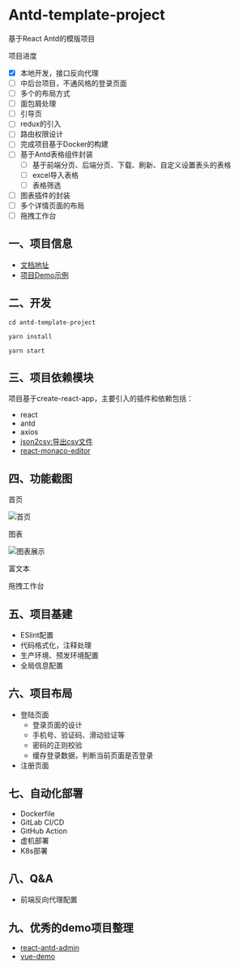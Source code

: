 # Antd-template-project

基于React Antd的模版项目

项目进度
- [x] 本地开发，接口反向代理
- [ ] 中后台项目，不通风格的登录页面
- [ ] 多个的布局方式
- [ ] 面包屑处理
- [ ] 引导页
- [ ] redux的引入
- [ ] 路由权限设计
- [ ] 完成项目基于Docker的构建
- [ ] 基于Antd表格组件封装
    - [ ] 基于前端分页、后端分页、下载、刷新、自定义设置表头的表格
    - [ ] excel导入表格
    - [ ] 表格筛选
- [ ] 图表插件的封装
- [ ] 多个详情页面的布局
- [ ] 拖拽工作台

## 一、项目信息

- [文档地址](https://github.com/richLpf/antd-template-demo/tree/main/docs)
- [项目Demo示例]()
## 二、开发

```
cd antd-template-project

yarn install

yarn start
```

## 三、项目依赖模块

项目基于create-react-app，主要引入的插件和依赖包括：

- react
- antd
- axios
- [json2csv:导出csv文件](https://www.npmjs.com/package/json2csv)
- [react-monaco-editor](https://github.com/react-monaco-editor/react-monaco-editor)

## 四、功能截图

首页

![首页](https://cdn.jsdelivr.net/gh/richLpf/pictures@main/gitbook/1639620462711dashboard.png)

图表

![图表展示](https://cdn.jsdelivr.net/gh/richLpf/pictures@main/gitbook/1639620289264demo1.png)

富文本

拖拽工作台
## 五、项目基建

- ESlint配置
- 代码格式化，注释处理
- 生产环境、预发环境配置
- 全局信息配置

## 六、项目布局

- 登陆页面
    - 登录页面的设计
    - 手机号、验证码、滑动验证等
    - 密码的正则校验
    - 缓存登录数据，判断当前页面是否登录
- 注册页面


## 七、自动化部署

- Dockerfile
- GitLab CI/CD
- GitHub Action
- 虚机部署
- K8s部署

## 八、Q&A

- 前端反向代理配置

## 九、优秀的demo项目整理
- [react-antd-admin](https://nlrx.gitee.io/react-antd-admin-template/#/dashboard)
- [vue-demo](https://panjiachen.github.io/vue-element-admin/#/dashboard)


